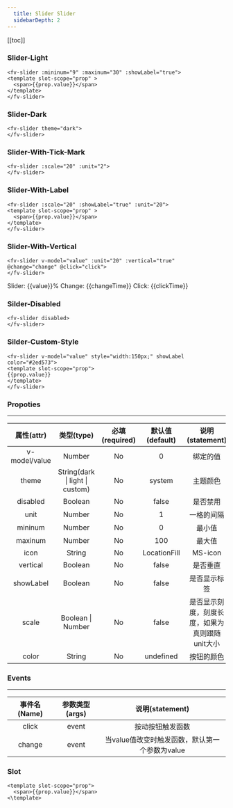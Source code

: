 ```yaml
---
  title: Slider Slider
  sidebarDepth: 2
---
```

  
[[toc]]

<script>
  export default {
    data(){
      return {
        value:50,
        changeTime:0,
        clickTime:0
      }
    },
    methods:{
      change(){
        this.changeTime++;
      },
      click(){
        this.clickTime++;
      }
    }
  }
</script>

### Slider-Light
   

   

<ClientOnly>
<fv-slider :mininum="9" :maxinum="30" :showLabel="true">
<template slot-scope="prop" >
  <span>{{prop.value}}</span>
</template>
</fv-slider>
</ClientOnly>

```vue
<fv-slider :mininum="9" :maxinum="30" :showLabel="true">
<template slot-scope="prop" >
  <span>{{prop.value}}</span>
</template>
</fv-slider>
```

### Slider-Dark


<ClientOnly>
<fv-slider theme="dark">
</fv-slider>
</ClientOnly>

```vue
<fv-slider theme="dark">
</fv-slider>
```

### Slider-With-Tick-Mark


<ClientOnly>
<fv-slider :scale="20" :unit="2">
</fv-slider>
</ClientOnly>

```vue
<fv-slider :scale="20" :unit="2">
</fv-slider>
```

### Slider-With-Label


<ClientOnly>
<fv-slider :scale="20" :showLabel="true" :unit="20">
<template slot-scope="prop" >
  <span>{{prop.value}}</span>
</template>
</fv-slider>
</ClientOnly>

```vue
<fv-slider :scale="20" :showLabel="true" :unit="20">
<template slot-scope="prop" >
  <span>{{prop.value}}</span>
</template>
</fv-slider>
```

### Slider-With-Vertical


<ClientOnly>
<fv-slider v-model="value" :unit="20" :vertical="true" @change="change" @click="click">
</fv-slider>
</ClientOnly>

```vue
<fv-slider v-model="value" :unit="20" :vertical="true" @change="change" @click="click">
</fv-slider>
```
Slider: {{value}}%  Change: {{changeTime}} Click: {{clickTime}}


### Silder-Disabled

<ClientOnly>
<fv-slider disabled>
</fv-slider>
</ClientOnly> 

```vue
<fv-slider disabled>
</fv-slider> 
```

### Silder-Custom-Style

<ClientOnly>
<fv-slider v-model="value" style="width:150px;" showLabel color="#2ed573">
<template slot-scope="prop">
{{prop.value}}
</template>
</fv-slider>
</ClientOnly>  

```vue
<fv-slider v-model="value" style="width:150px;" showLabel color="#2ed573">
<template slot-scope="prop">
{{prop.value}}
</template>
</fv-slider>  
```


### Propoties
---
|    属性(attr)    |             类型(type)             | 必填(required) | 默认值(default) |                 说明(statement)                 |
|:----------------:|:----------------------------------:|:--------------:|:---------------:|:-----------------------------------------------:|
|      v-model/value       |              Number               |      No       |       0        |  绑定的值   |
|      theme       |       String(dark \| light \| custom)   |      No       |       system        |  主题颜色   |
|      disabled       |       Boolean   |      No       |       false        |   是否禁用  |
|      unit       |       Number   |      No       |       1        |   一格的间隔  |
|      mininum       |       Number   |      No       |       0        |   最小值  |
|      maxinum    |   Number | No | 100 | 最大值 |
| icon | String | No | LocationFill | MS-icon |
| vertical | Boolean | No | false | 是否垂直 |
| showLabel | Boolean | No | false | 是否显示标签 | 
| scale | Boolean \| Number | No | false | 是否显示刻度，刻度长度，如果为真则跟随unit大小 |
| color | String | No | undefined | 按钮的颜色 |

### Events
---
| 事件名(Name) | 参数类型(args) | 说明(statement) |
|:------------:|:--------------:|:---------------:|
|    click     |     event      | 按动按钮触发函数 |
| change | event | 当value值改变时触发函数，默认第一个参数为value |

### Slot
``` vue
<template slot-scope="prop">
  <span>{{prop.value}}</span>
<\template>
```






  
